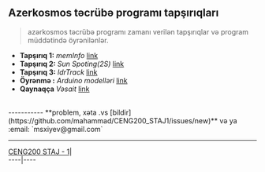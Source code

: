 ## Azerkosmos təcrübə programı tapşırıqları
> azərkosmos təcrübə programı zamanı verilən tapşırıqlar və program müddətində öyrənilənlər.

* **Tapşırıq 1:** *memInfo* [link](https://github.com/mahammad/CENG200_STAJ1/blob/master/memInfo/lang/az.md#meminfo-to-excel)
* **Tapşırıq 2:** *Sun Spoting(2S)* [link](https://github.com/mahammad/CENG200_STAJ1/blob/master/2S/lang/az.md#sun-spoting)
* **Tapşırıq 3:** *ldrTrack* [link](https://github.com/mahammad/CENG200_STAJ1/blob/master/ldrTrack/lang/az.md#ldrtrack)
* **Öyrənmə   :** *Arduino modelləri* [link](https://github.com/mahammad/CENG200_STAJ1/blob/master/arduino-exp/a_models.md#arduino-modelleri)
* **Qaynaqça** *Vəsait* [link](/resource.md)

<br>
-----------
**problem, xəta .vs [bildir](https://github.com/mahammad/CENG200_STAJ1/issues/new)** və ya :email: `msxiyev@gmail.com`

---------------------------
   [CENG200 STAJ - 1](https://github.com/mahammad/CENG200_STAJ1#ceng200-staj---1)| 	     
 ----|----
